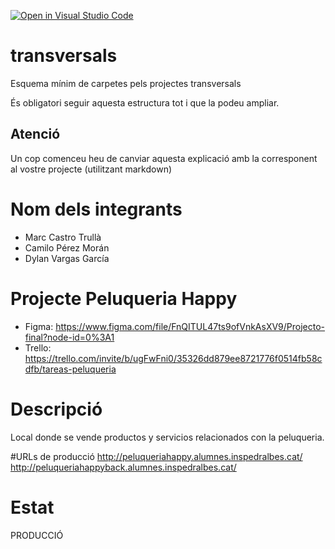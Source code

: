 [![Open in Visual Studio Code](https://classroom.github.com/assets/open-in-vscode-f059dc9a6f8d3a56e377f745f24479a46679e63a5d9fe6f495e02850cd0d8118.svg)](https://classroom.github.com/online_ide?assignment_repo_id=7321223&assignment_repo_type=AssignmentRepo)
# transversals
Esquema mínim de carpetes pels projectes transversals

És obligatori seguir aquesta estructura tot i que la podeu ampliar.

## Atenció
Un cop comenceu heu de canviar aquesta explicació amb la corresponent al vostre projecte (utilitzant markdown)

# Nom dels integrants
- Marc Castro Trullà
- Camilo Pérez Morán
- Dylan Vargas García

# Projecte Peluqueria Happy
- Figma: https://www.figma.com/file/FnQITUL47ts9ofVnkAsXV9/Projecto-final?node-id=0%3A1
- Trello: https://trello.com/invite/b/ugFwFni0/35326dd879ee8721776f0514fb58cdfb/tareas-peluqueria

# Descripció
Local donde se vende productos y servicios relacionados con la peluqueria.

#URLs de producció
http://peluqueriahappy.alumnes.inspedralbes.cat/
http://peluqueriahappyback.alumnes.inspedralbes.cat/

# Estat
PRODUCCIÓ
